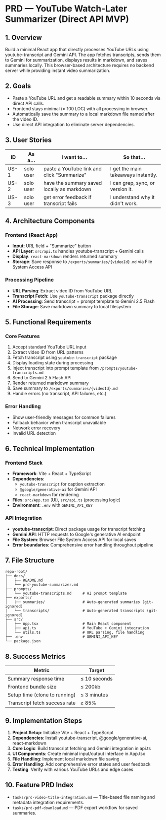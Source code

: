 # PRD — YouTube Watch-Later Summarizer (Direct API MVP)

## 1. Overview
Build a minimal React app that directly processes YouTube URLs using youtube-transcript and Gemini API. The app fetches transcripts, sends them to Gemini for summarization, displays results in markdown, and saves summaries locally. This browser-based architecture requires no backend server while providing instant video summarization.

## 2. Goals
- Paste a YouTube URL and get a readable summary within 10 seconds via direct API calls.
- Frontend stays minimal (≈ 100 LOC) with all processing in browser.
- Automatically save the summary to a local markdown file named after the video ID.
- Use direct API integration to eliminate server dependencies.

## 3. User Stories
| ID   | As a…      | I want to…                                   | So that…                            |
|------|------------|----------------------------------------------|-------------------------------------|
| US-1 | solo user  | paste a YouTube link and click "Summarize"   | I get the main takeaways instantly. |
| US-2 | solo user  | have the summary saved locally as markdown   | I can grep, sync, or version it.    |
| US-3 | solo user  | get error feedback if transcript fails       | I understand why it didn't work.    |

## 4. Architecture Components

### Frontend (React App)
- **Input**: URL field + "Summarize" button
- **API Layer**: `src/api.ts` handles youtube-transcript + Gemini calls
- **Display**: `react-markdown` renders returned summary
- **Storage**: Save response to `/exports/summaries/{videoId}.md` via File System Access API

### Processing Pipeline
- **URL Parsing**: Extract video ID from YouTube URL
- **Transcript Fetch**: Use `youtube-transcript` package directly
- **AI Processing**: Send transcript + prompt template to Gemini 2.5 Flash
- **File Storage**: Save markdown summary to local filesystem

## 5. Functional Requirements

### Core Features
1. Accept standard YouTube URL input
2. Extract video ID from URL patterns
3. Fetch transcript using `youtube-transcript` package
4. Display loading state during processing
5. Inject transcript into prompt template from `/prompts/youtube-transcripts.md`
6. Send to Gemini 2.5 Flash API
7. Render returned markdown summary
8. Save summary to `/exports/summaries/{videoId}.md`
9. Handle errors (no transcript, API failures, etc.)

### Error Handling
- Show user-friendly messages for common failures
- Fallback behavior when transcript unavailable
- Network error recovery
- Invalid URL detection

## 6. Technical Implementation

### Frontend Stack
- **Framework**: Vite + React + TypeScript
- **Dependencies**: 
  - `youtube-transcript` for caption extraction
  - `@google/generative-ai` for Gemini API
  - `react-markdown` for rendering
- **Files**: `src/App.tsx` (UI), `src/api.ts` (processing logic)
- **Environment**: `.env` with `GEMINI_API_KEY`

### API Integration
- **youtube-transcript**: Direct package usage for transcript fetching
- **Gemini API**: HTTP requests to Google's generative AI endpoint
- **File System**: Browser File System Access API for local saves
- **Error boundaries**: Comprehensive error handling throughout pipeline

## 7. File Structure
```
repo-root/
├── docs/
│   ├── README.md
│   └── prd-youtube-summarizer.md
├── prompts/
│   └── youtube-transcripts.md     # AI prompt template
├── exports/
│   ├── summaries/                 # Auto-generated summaries (git-ignored)
│   └── transcripts/               # Auto-generated transcripts (git-ignored)
├── src/
│   ├── App.tsx                    # Main React component
│   ├── api.ts                     # YouTube + Gemini integration
│   └── utils.ts                   # URL parsing, file handling
├── .env                           # GEMINI_API_KEY
└── package.json
```

## 8. Success Metrics
| Metric                         | Target      |
|--------------------------------|-------------|
| Summary response time          | ≤ 10 seconds|
| Frontend bundle size           | ≤ 200kb     |
| Setup time (clone to running)  | ≤ 3 minutes |
| Transcript fetch success rate  | ≥ 85%       |

## 9. Implementation Steps
1. **Project Setup**: Initialize Vite + React + TypeScript
2. **Dependencies**: Install youtube-transcript, @google/generative-ai, react-markdown
3. **Core Logic**: Build transcript fetching and Gemini integration in api.ts
4. **UI Components**: Create minimal input/output interface in App.tsx
5. **File Handling**: Implement local markdown file saving
6. **Error Handling**: Add comprehensive error states and user feedback
7. **Testing**: Verify with various YouTube URLs and edge cases

## 10. Feature PRD Index

- `tasks/prd-video-title-integration.md` — Title-based file naming and metadata integration requirements.
- `tasks/prd-pdf-download.md` — PDF export workflow for saved summaries.
